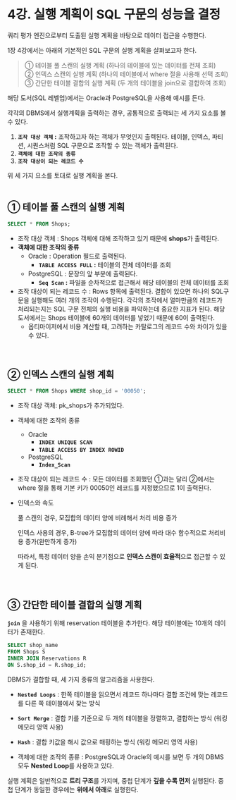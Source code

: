 # 4강. 실행 계획이 SQL 구문의 성능을 결정

쿼리 평가 엔진으로부터 도출된 실행 계획을 바탕으로 데이터 접근을 수행한다.

1장 4강에서는 아래의 기본적인 SQL 구문의 실행 계획을 살펴보고자 한다.

> ① 테이블 풀 스캔의 실행 계획 (하나의 테이블에 있는 데이터를 전체 조회)<br>
> ② 인덱스 스캔의 실행 계획 (하나의 테이블에서 where 절을 사용해 선택 조회)<br>
> ③ 간단한 테이블 결합의 실행 계획 (두 개의 테이블을 join으로 결합하여 조회)<br>

해당 도서(SQL 레벨업)에서는 Oracle과 PostgreSQL을 사용해 예시를 든다.

각각의 DBMS에서 실행계획을 출력하는 경우, 공통적으로 출력되는 세 가지 요소를 볼 수 있다.

1. **`조작 대상 객체` :**  조작하고자 하는 객체가 무엇인지 출력된다. 테이블, 인덱스, 파티션, 시퀀스처럼 SQL 구문으로 조작할 수 있는 객체가 출력된다.
2. **`객체에 대한 조작의 종류`**
3. **`조작 대상이 되는 레코드 수`**

위 세 가지 요소를 토대로 실행 계획을 본다.
<br><br>
## ① 테이블 풀 스캔의 실행 계획

```sql
SELECT * FROM Shops;
```

- 조작 대상 객체 : Shops 객체에 대해 조작하고 있기 때문에 **shops**가 출력된다.
- **객체에 대한 조작의 종류**
    - Oracle : Operation 필드로 출력된다.
        - **`TABLE ACCESS FULL` :** 테이블의 전체 데이터를 조회
    - PostgreSQL : 문장의 앞 부분에 출력된다.
        - **`Seq Scan` :** 파일을 순차적으로 접근해서 해당 테이블의 전체 데이터를 조회
- 조작 대상이 되는 레코드 수 :  Rows 항목에 출력된다. 결합이 있으면 하나의 SQL구문을 실행해도 여러 개의 조작이 수행된다. 각각의 조작에서 얼마만큼의 레코드가 처리되는지는 SQL 구문 전체의 실행 비용을 파악하는데 중요한 지표가 된다. 해당 도서에서는 Shops 테이블에 60개의 데이터를 넣었기 때문에 60이 출력된다.
    - 옵티마이저에서 비용 계산할 때, 고려하는 카탈로그의 레코드 수와 차이가 있을 수 있다.
      <br><br><br>
## ② 인덱스 스캔의 실행 계획

```sql
SELECT * FROM Shops WHERE shop_id = '00050';
```

- 조작 대상 객체: pk_shops가 추가되었다.
- 객체에 대한 조작의 종류
    - Oracle
        - **`INDEX UNIQUE SCAN`**
        - **`TABLE ACCESS BY INDEX ROWID`**
    - PostgreSQL
        - **`Index_Scan`**
- 조작 대상이 되는 레코드 수 : 모든 데이터를 조회했던 ①과는 달리 ②에서는 where 절을 통해 기본 키가 00050인 레코드를 지정했으므로 1이 출력된다.

- 인덱스와 속도

  풀 스캔의 경우, 모집합의 데이터 양에 비례해서 처리 비용 증가

  인덱스 사용의 경우, B-tree가 모집합의 데이터 양에 따라 대수 함수적으로 처리비용 증가(완만하게 증가)

  따라서, 특정 데이터 양을 손익 분기점으로 **인덱스 스캔이 효율적**으로 접근할 수 있게 된다.
  <br><br><br>
## ③ 간단한 테이블 결합의 실행 계획

**`join`** 을 사용하기 위해 reservation 테이블을 추가한다. 해당 테이블에는 10개의 데이터가 존재한다.

```sql
SELECT shop_name 
FROM Shops S 
INNER JOIN Reservations R 
ON S.shop_id = R.shop_id;
```

DBMS가 결합할 때, 세 가지 종류의 알고리즘을 사용한다.

- **`Nested Loops`** : 한쪽 테이블을 읽으면서 레코드 하나마다 결합 조건에 맞는 레코드를 다른 쪽 테이블에서 찾는 방식
- **`Sort Merge`** : 결합 키를 기준으로 두 개의 테이블을 정렬하고, 결합하는 방식 (워킹 메모리 영역 사용)
- **`Hash`** : 결합 키값을 해시 값으로 매핑하는 방식 (워킹 메모리 영역 사용)

- 객체에 대한 조작의 종류 : PostgreSQL과 Oracle의 예시를 보면 두 개의 DBMS 모두 **Nested Loop**를 사용하고 있다.

실행 계획은 일반적으로 **트리 구조**를 가지며, 중첩 단계가 **깊을 수록 먼저** 실행된다. 중첩 단계가 동일한 경우에는 **위에서 아래**로 실행한다.
